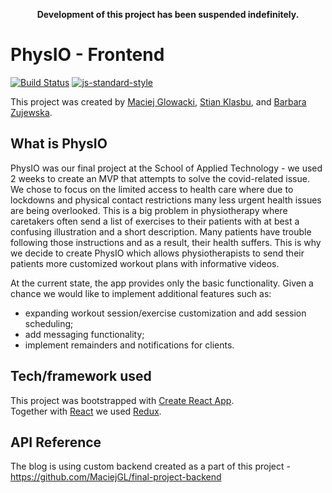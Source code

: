 <p align="center"><b>Development of this project has been suspended indefinitely.</b></p>

# PhysIO - Frontend
[![Build Status](https://travis-ci.com/travis-ci/travis-web.svg?branch=master)](https://travis-ci.com/travis-ci/travis-web)
[![js-standard-style](https://img.shields.io/badge/code%20style-standard-brightgreen.svg?style=flat)](https://github.com/feross/standard)
 
This project was created by [Maciej Glowacki](https://github.com/MaciejGL), [Stian Klasbu](https://github.com/mountwebs), and [Barbara Zujewska](https://github.com/b-zuj).

## What is PhysIO
PhysIO was our final project at the School of Applied Technology - we used 2 weeks to create an MVP that attempts to solve the covid-related issue. We chose to focus on the limited access to health care where due to lockdowns and physical contact restrictions many less urgent health issues are being overlooked. This is a big problem in physiotherapy where caretakers often send a list of exercises to their patients with at best a confusing illustration and a short description. Many patients have trouble following those instructions and as a result, their health suffers. This is why we decide to create PhysIO which allows physiotherapists to send their patients more customized workout plans with informative videos. 

At the current state, the app provides only the basic functionality. Given a chance we would like to implement additional features such as:
- expanding workout session/exercise customization and add session scheduling;
- add messaging functionality;
- implement remainders and notifications for clients.

## Tech/framework used
This project was bootstrapped with [Create React App](https://github.com/facebook/create-react-app).  
Together with [React](https://reactjs.org/) we used [Redux](https://redux.js.org/).

## API Reference
The blog is using custom backend created as a part of this project - https://github.com/MaciejGL/final-project-backend
